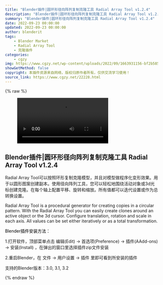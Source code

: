 ```yaml
---
title: "Blender插件|圆环形径向阵列复制克隆工具 Radial Array Tool v1.2.4"
description: "Blender插件|圆环形径向阵列复制克隆工具 Radial Array Tool v1.2.4"
summary: "Blender插件|圆环形径向阵列复制克隆工具 Radial Array Tool v1.2.4"
date: 2022-09-23 00:00:00
updated: 2022-09-23 00:00:00
author: blenderit
tags: 
    - Blender Market
    - Radial Array Tool
    - 克隆插件
categories:
    - cgzy
img: https://www.cgzy.net/wp-content/uploads/2022/09/1663931156-bf2b585aaeb7a04.jpg
showGetMethod: false
copyright: 本插件资源来自网络，版权归原作者所有，仅供交流学习使用！
source_link: https://www.cgzy.net/22228.html
---
```


{% raw %}
<figure class="wp-block-video aligncenter"><video controls src="https://cloud.video.taobao.com/play/u/717183932/p/1/e/6/t/1/377592076621.mp4"></video></figure><div class="wp-block-pandastudio-title"><div class="title_style_01"><h2 id="h2-0">Blender插件|圆环形径向阵列复制克隆工具 Radial Array Tool v1.2.4</h2></div></div><p>Radial Array Tool可以按照环形复制克隆模型，并且对模型做程序化变形效果。用于以圆形图案创建副本。使用径向阵列工具，您可以轻松地围绕活动对象或3d光标创建克隆。在每个轴上配置平移、旋转和缩放。所有值都可以迭代设置或作为总转换设置。</p><p>Radial Array Tool is a procedural generator for creating copies in a circular pattern. With the Radial Array Tool you can easily create clones around an active object or the 3d cursor. Configure translation, rotation and scale in each axis. All values can be set either iteratively or as a total transformation.</p><p><mark style="background-color:rgba(0, 0, 0, 0)" class="has-inline-color has-vivid-red-color">Blender插件安装方法：</mark></p><p>1.打开软件，顶部菜单点击 编辑(Edit) → 首选项(Preference) → 插件(AAdd-ons) → 安装(Install) ，在弹出的窗口里选择插件zip文件安装</p><p>2.重启Blender，在 文件 → 用户设置 → 插件 里即可看到所安装的插件</p><div class="wp-block-pandastudio-tips"><div class="tip success "><p>支持的Blender版本：3.0, 3.1, 3.2</p>
</div></div>
<div style="display: none">cgzy</div>
{% endraw %}